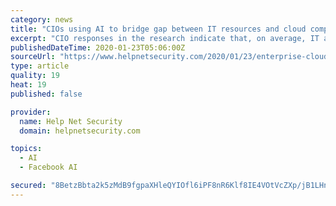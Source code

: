 ```yaml
---
category: news
title: "CIOs using AI to bridge gap between IT resources and cloud complexity"
excerpt: "CIO responses in the research indicate that, on average, IT and cloud operations teams receive nearly ... As a result, CIOs are increasingly looking to AI and automation as they seek to maintain control and close the gap between constrained IT resources and the rising scale and complexity of the enterprise cloud. Traditional monitoring tools ..."
publishedDateTime: 2020-01-23T05:06:00Z
sourceUrl: "https://www.helpnetsecurity.com/2020/01/23/enterprise-cloud-gap/"
type: article
quality: 19
heat: 19
published: false

provider:
  name: Help Net Security
  domain: helpnetsecurity.com

topics:
  - AI
  - Facebook AI

secured: "8BetzBbta2k5zMdB9fgpaXHleQYIOfl6iPF8nR6Klf8IE4VOtVcZXp/jB1LHnb+k38/UxxzuVPuGw5ZCpaSfdv026uI5TeityJFzISrYq9pwGMz9WXO9OwBR+sA+V2ycbPl/XldRN6JynB8ZiGQsQHrLRNoothbOkoaNNG78PoVvLyaH8JWFQ/J9t60ianM7urzkNpDRBLKnXYaiRi4LQNAB0TOsumQpYTJbcopi9zMmHPccxDLf0A1zSFvaR4h2S9bYz7pciBH8NozXvkGw3cR9ELQ1aHBkOw14vSR0eKxmC7C6tpLQ2st5xY769GKDs9JCL7bFDFPVxWcmCKGStQDaWmTs8aL0W1KOxVjgum8Z7rdxK3FZdgxe1XKvAcBVfqDZ6NouDDqnrNxW/zKUthqWcp1VwU86BEQy4bzbi55QPyyXanEtw0J4InJlN4mZ57LwvkhhSTEJTysp6oaWFw==;A/THHq3Rdf2PuK+6FTbpsg=="
---
```


